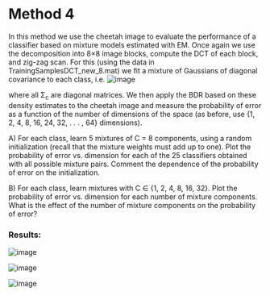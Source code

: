# Method 4
In this method we use the cheetah image to evaluate the performance of a classifier based on mixture models estimated with EM. Once again we use the decomposition into 8×8 image blocks, compute the DCT of each block, and zig-zag scan. For this (using the data in TrainingSamplesDCT_new_8.mat) we fit a mixture of Gaussians of diagonal covariance to each class, i.e.
![image](https://user-images.githubusercontent.com/15370068/147961372-39f46e8d-f5d5-48b6-b142-9dcc391e92bd.png)

where all Σ<sub>c</sub> are diagonal matrices. We then apply the BDR based on these density estimates to the cheetah image and measure the probability of error as a function of the number of dimensions of the space (as before, use {1, 2, 4, 8, 16, 24, 32, . . . , 64} dimensions).

A) For each class, learn 5 mixtures of C = 8 components, using a random initialization (recall that the mixture weights must add up to one). Plot the probability of error vs. dimension for each of the 25 classifiers obtained with all possible mixture pairs. Comment the dependence of the probability of error on the initialization.

B) For each class, learn mixtures with C ∈ {1, 2, 4, 8, 16, 32}. Plot the probability of error vs. dimension for each number of mixture components. What is the effect of the number of mixture components on the probability of error?

### Results:
![image](https://user-images.githubusercontent.com/15370068/147961920-7a8dd3e8-352e-4673-aa77-b2f93258260a.png)

![image](https://user-images.githubusercontent.com/15370068/147961741-75e4f9b1-29d8-4c64-837b-2aee783ef33c.png)

![image](https://user-images.githubusercontent.com/15370068/147961782-d1b594d4-b9fb-4e57-a1eb-3ecb26e6a2d7.png)
